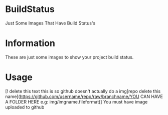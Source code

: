 # BuildStatus
Just Some Images That Have Build Status's

# Information
These are just some images to show your project build status.

# Usage
[! delete this text this is so github doesn't actually do a img[repo delete this name](https://github.com/username/repo/raw/branchname/YOU CAN HAVE A FOLDER HERE e.g: img/imgname.fileformat)]
You must have image uploaded to github
